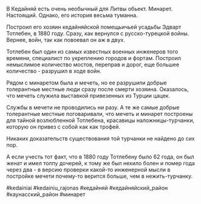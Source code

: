 В Кедайняй есть очень необычный для Литвы обьект. Минарет. Настоящий. Однако, его история весьма туманна.

Построил его хозяин кедайняйской помещьичьей усадьбы Эдварт Тотлебен, в 1880 году. Сразу, как вернулся с русско-турецкой войны. Вернее, войн, так как повоевал он аж в двух.

Тотлебен был один из самых известных военных инженеров того времени, специалист по укреплению городов и фортам. Построил немыслимое количество мостов, переправ и дорог, еще большее количество - разрушил в ходе войн.

Рядом с минаретом была и мечеть, но ее разрушили добрые толерантные местные люди сразу после смерти хозяина. Оказалось, что мечеть служила выставкой привезенных из Турции цацек.

Службы в мечети не проводились ни разу. А те же самые добрые толерантные местные поговаривали, что мечеть и минарет построены для тайной возлюбленной Тотлебена, красавицы наложницы-турчанки, которую он привез с собой как как трофей.

Никаких доказательств существования той турчанки не найдено до сих пор. 

А если учесть тот факт, что в 1880 году Тотлебену было 62 года, он был женат и имел толпу дочерей, к тому же был нехило болен и помер года через два - в версию проверки какой-то инженерной мысли в постройке мечети почему-то верится больше, чем в нежить-турчанку.

#kedainiai #kedainiu_rajonas #кедайняй #кедайняйский_район #каунасский_район #минарет

